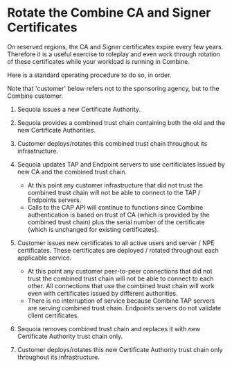 # Rotate the Combine CA and Signer Certificates

On reserved regions, the CA and Signer certificates expire every few years. Therefore it is a useful exercise to roleplay and even work through rotation of these certificates while your workload is running in Combine.

Here is a standard operating procedure to do so, in order. 

Note that 'customer' below refers not to the sponsoring agency, but to the Combine customer. 

1. Sequoia issues a new Certificate Authority.

2. Sequoia provides a combined trust chain containing both the old and the new Certificate Authorities.

3. Customer deploys/rotates this combined trust chain throughout its infrastructure.

4. Sequoia updates TAP and Endpoint servers to use certificiates issued by new CA and the combined trust chain. 
	- At this point any customer infrastructure that did not trust the combined trust chain will not be able to connect to the TAP / Endpoints servers.
	- Calls to the CAP API will continue to functions since Combine authentication is based on trust of CA (which is provided by the combined trust chain) plus the serial number of the certificate (which is unchanged for existing certificates).

5. Customer issues new certificates to all active users and server / NPE certificates. These certificates are deployed / rotated throughout each applicable service.
	- At this point any customer peer-to-peer connections that did not trust the combined trust chain will not be able to connect to each other. All connections that use the combined trust chain will work even with certificates issued by different authorities.
	- There is no interruption of service because Combine TAP servers are serving combined trust chain. Endpoints servers do not validate client certificates.

6. Sequoia removes combined trust chain and replaces it with new Certificate Authority trust chain only.

7. Customer deploys/rotates this new Certificate Authority trust chain only throughout its infrastructure.
